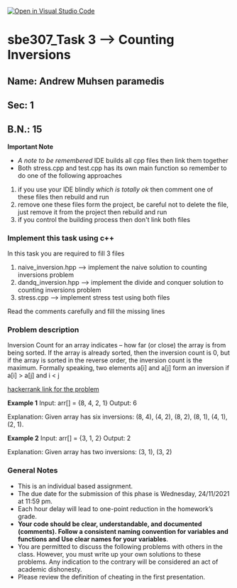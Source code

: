 [![Open in Visual Studio Code](https://classroom.github.com/assets/open-in-vscode-f059dc9a6f8d3a56e377f745f24479a46679e63a5d9fe6f495e02850cd0d8118.svg)](https://classroom.github.com/online_ide?assignment_repo_id=6443300&assignment_repo_type=AssignmentRepo)
# sbe307_Task 3 --> Counting Inversions

## Name: Andrew Muhsen paramedis
## Sec: 1 
## B.N.: 15


**Important Note**
- *A note to be remembered* IDE builds all cpp files then link them together
- Both stress.cpp and test.cpp has its own main function
so remember to do one of the following approaches

1. if you use your IDE blindly *which is totally ok* then comment one of these files then rebuild and run
2. remove one these files form the project, be careful not to delete the file, just remove it from the project then rebuild and run
3. if you control the building process then don't link both files

### Implement this task using c++
In this task you are required to fill 3 files
1. naive_inversion.hpp --> implement the naive solution to counting inversions problem
2. dandq_inversion.hpp --> implement the divide and conquer solution to counting inversions problem
3. stress.cpp --> implement stress test using both files

Read the comments carefully and fill the missing lines

### Problem description
Inversion Count for an array indicates – how far (or close) the array is from being sorted. If the array is already sorted, then the inversion count is 0, but if the array is sorted in the reverse order, the inversion count is the maximum. 
Formally speaking, two elements a[i] and a[j] form an inversion if a[i] > a[j] and i < j 

[hackerrank link for the problem](https://www.hackerrank.com/challenges/ctci-merge-sort/problem)

**Example 1**
Input: arr[] = {8, 4, 2, 1}
Output: 6

Explanation: Given array has six inversions:
(8, 4), (4, 2), (8, 2), (8, 1), (4, 1), (2, 1).

**Example 2**
Input: arr[] = {3, 1, 2}
Output: 2

Explanation: Given array has two inversions:
(3, 1), (3, 2) 


### General Notes
- This is an individual based assignment.
- The due date for the submission of this phase is Wednesday, 24/11/2021 at 11:59 pm.
- Each hour delay will lead to one-point reduction in the homework’s grade.
- **Your code should be clear, understandable, and documented (comments). Follow a consistent naming convention for variables and functions and Use clear names for your variables**.
- You are permitted to discuss the following problems with others in the class. However, you must write up your own solutions to these problems. Any indication to the contrary will be considered an act of academic dishonesty. 
- Please review the definition of cheating in the first presentation.

